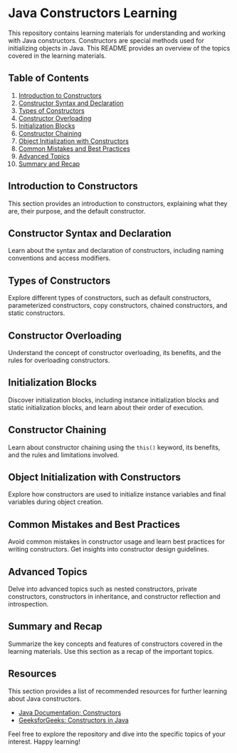 # Java Constructors Learning

This repository contains learning materials for understanding and working with Java constructors. Constructors are special methods used for initializing objects in Java. This README provides an overview of the topics covered in the learning materials.

## Table of Contents

1. [Introduction to Constructors](#introduction-to-constructors)
2. [Constructor Syntax and Declaration](#constructor-syntax-and-declaration)
3. [Types of Constructors](#types-of-constructors)
4. [Constructor Overloading](#constructor-overloading)
5. [Initialization Blocks](#initialization-blocks)
6. [Constructor Chaining](#constructor-chaining)
7. [Object Initialization with Constructors](#object-initialization-with-constructors)
8. [Common Mistakes and Best Practices](#common-mistakes-and-best-practices)
9. [Advanced Topics](#advanced-topics)
10. [Summary and Recap](#summary-and-recap)

## Introduction to Constructors

This section provides an introduction to constructors, explaining what they are, their purpose, and the default constructor.

## Constructor Syntax and Declaration

Learn about the syntax and declaration of constructors, including naming conventions and access modifiers.

## Types of Constructors

Explore different types of constructors, such as default constructors, parameterized constructors, copy constructors, chained constructors, and static constructors.

## Constructor Overloading

Understand the concept of constructor overloading, its benefits, and the rules for overloading constructors.

## Initialization Blocks

Discover initialization blocks, including instance initialization blocks and static initialization blocks, and learn about their order of execution.

## Constructor Chaining

Learn about constructor chaining using the `this()` keyword, its benefits, and the rules and limitations involved.

## Object Initialization with Constructors

Explore how constructors are used to initialize instance variables and final variables during object creation.

## Common Mistakes and Best Practices

Avoid common mistakes in constructor usage and learn best practices for writing constructors. Get insights into constructor design guidelines.

## Advanced Topics

Delve into advanced topics such as nested constructors, private constructors, constructors in inheritance, and constructor reflection and introspection.

## Summary and Recap

Summarize the key concepts and features of constructors covered in the learning materials. Use this section as a recap of the important topics.

## Resources

This section provides a list of recommended resources for further learning about Java constructors.

- [Java Documentation: Constructors](https://docs.oracle.com/javase/tutorial/java/javaOO/constructors.html)
- [GeeksforGeeks: Constructors in Java](https://www.geeksforgeeks.org/constructors-in-java/)

Feel free to explore the repository and dive into the specific topics of your interest. Happy learning!

